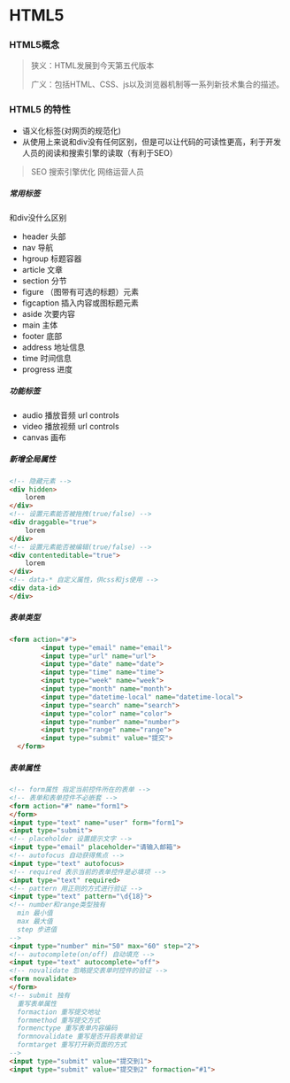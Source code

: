 # HTML5

### HTML5概念

> 狭义：HTML发展到今天第五代版本
>
> 广义：包括HTML、CSS、js以及浏览器机制等一系列新技术集合的描述。

### HTML5 的特性
*  语义化标签(对网页的规范化)
  * 从使用上来说和div没有任何区别，但是可以让代码的可读性更高，利于开发人员的阅读和搜索引擎的读取（有利于SEO）
> SEO 搜索引擎优化 网络运营人员


##### 常用标签
和div没什么区别
  * header          头部
  * nav                 导航
  * hgroup          标题容器
  * article            文章
  * section          分节
  * figure          （图带有可选的标题）元素
  * figcaption      插入内容或图标题元素
  * aside              次要内容 
  * main              主体
  * footer            底部
  * address        地址信息
  * time              时间信息
  * progress      进度

##### 功能标签 

  * audio 播放音频  url controls
  * video 播放视频  url controls
  * canvas 画布
##### 新增全局属性

  ```html
  <!-- 隐藏元素 -->
  <div hidden>
      lorem
  </div>
  <!-- 设置元素能否被拖拽(true/false) -->
  <div draggable="true">
      lorem
  </div>
  <!-- 设置元素能否被编辑(true/false) -->
  <div contenteditable="true">
      lorem
  </div>
  <!-- data-* 自定义属性，供css和js使用 -->
  <div data-id>
  </div>
  ```

##### 表单类型

  ```html	
  <form action="#">
          <input type="email" name="email">
          <input type="url" name="url">
          <input type="date" name="date">
          <input type="time" name="time">
          <input type="week" name="week">
          <input type="month" name="month">
          <input type="datetime-local" name="datetime-local">
          <input type="search" name="search">
          <input type="color" name="color">
          <input type="number" name="number">
          <input type="range" name="range">
          <input type="submit" value="提交">
    </form>
  ```

##### 表单属性

  ```html
  <!-- form属性 指定当前控件所在的表单 -->
  <!-- 表单和表单控件不必嵌套 -->
  <form action="#" name="form1">
  </form>
  <input type="text" name="user" form="form1">
  <input type="submit">
  <!-- placeholder 设置提示文字 -->
  <input type="email" placeholder="请输入邮箱">
  <!-- autofocus 自动获得焦点 -->
  <input type="text" autofocus>
  <!-- required 表示当前的表单控件是必填项 -->
  <input type="text" required>
  <!-- pattern 用正则的方式进行验证 -->
  <input type="text" pattern="\d{18}">
  <!-- number和range类型独有
  	min 最小值
  	max 最大值
  	step 步进值
  -->
  <input type="number" min="50" max="60" step="2">
  <!-- autocomplete(on/off) 自动填充 -->
  <input type="text" autocomplete="off">
  <!-- novalidate 忽略提交表单时控件的验证 -->
  <form novalidate>
  </form>
  <!-- submit 独有 
  	重写表单属性
  	formaction 重写提交地址
  	formmethod 重写提交方式
  	formenctype 重写表单内容编码
  	formnovalidate 重写是否开启表单验证
  	formtarget 重写打开新页面的方式
  -->
  <input type="submit" value="提交到1">
  <input type="submit" value="提交到2" formaction="#1">
  ```
